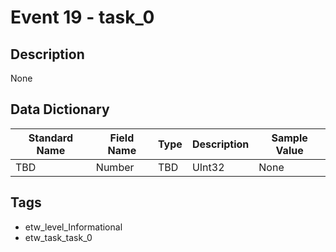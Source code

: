 # Event 19 - task_0

## Description
None

## Data Dictionary
|Standard Name|Field Name|Type|Description|Sample Value|
|---|---|---|---|---|
|TBD|Number|TBD|UInt32|None|None|

## Tags
* etw_level_Informational
* etw_task_task_0